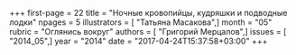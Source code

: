 +++
first-page = 22
title = "Ночные кровопийцы, кудряшки и подводные лодки"
npages = 5
illustrators = [ "Татьяна Масакова",]
month = "05"
rubric = "Оглянись вокруг"
authors = [ "Григорий Мерцалов",]
issues = [ "2014_05",]
year = "2014"
date = "2017-04-24T15:37:58+03:00"
+++

